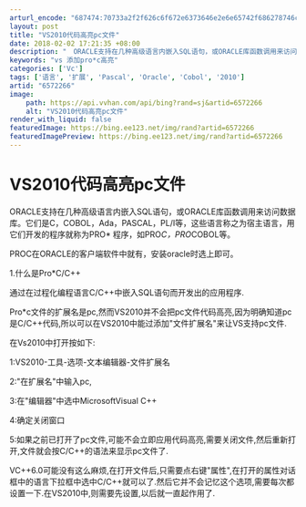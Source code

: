 ```yaml
---
arturl_encode: "687474:70733a2f2f626c6f672e6373646e2e6e65742f686278746c68:782f61727469636c652f64657461696c732f36353732323636"
layout: post
title: "VS2010代码高亮pc文件"
date: 2018-02-02 17:21:35 +08:00
description: "　ORACLE支持在几种高级语言内嵌入SQL语句，或ORACLE库函数调用来访问数据库。它们是C，C"
keywords: "vs 添加pro*c高亮"
categories: ['Vc']
tags: ['语言', '扩展', 'Pascal', 'Oracle', 'Cobol', '2010']
artid: "6572266"
image:
    path: https://api.vvhan.com/api/bing?rand=sj&artid=6572266
    alt: "VS2010代码高亮pc文件"
render_with_liquid: false
featuredImage: https://bing.ee123.net/img/rand?artid=6572266
featuredImagePreview: https://bing.ee123.net/img/rand?artid=6572266
---
```


# VS2010代码高亮pc文件

ORACLE支持在几种高级语言内嵌入SQL语句，或ORACLE库函数调用来访问数据库。它们是C，COBOL，Ada，PASCAL，PL/I等，这些语言称之为宿主语言，用它们开发的程序就称为PRO* 程序，如PRO*C，PRO*COBOL等。

PROC在ORACLE的客户端软件中就有，安装oracle时选上即可。

1.什么是Pro*C/C++

通过在过程化编程语言C/C++中嵌入SQL语句而开发出的应用程序.

Pro*c文件的扩展名是pc,然而VS2010并不会把pc文件代码高亮,因为明确知道pc是C/C++代码,所以可以在VS2010中能过添加"文件扩展名"来让VS支持pc文件.

在Vs2010中打开按如下:

1:VS2010-工具-选项-文本编辑器-文件扩展名

2:"在扩展名"中输入pc,

3:在"编辑器"中选中MicrosoftVisual C++

4:确定关闭窗口

5:如果之前已打开了pc文件,可能不会立即应用代码高亮,需要关闭文件,然后重新打开,文件就会按C/C++的语法来显示pc文件了.

VC++6.0可能没有这么麻烦,在打开文件后,只需要点右键"属性",在打开的属性对话框中的语言下拉框中选中C/C++就可以了.然后它并不会记忆这个选项,需要每次都设置一下.在VS2010中,则需要先设置,以后就一直起作用了.